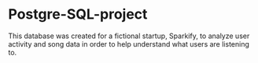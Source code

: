# Postgre-SQL-project
This database was created for a fictional startup, Sparkify, to analyze user activity and song data in order to help understand what users are listening to. 

